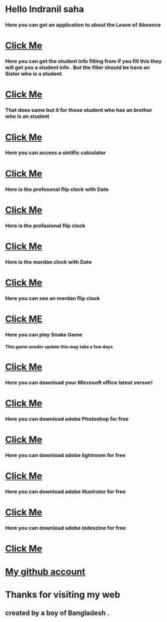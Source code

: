 
# Hello Indranil saha 
### Here you can get an application to about the Leave of Absence
# [ Click Me ](https://indranilsaha84.github.io/application) 
### Here you can get the student info filling from if you fill this they will get you a student info . But the filler should be have an Sister who is a student
# [ Click Me ](https://indranilsaha84.github.io/sealf%201)
### That does same but it for those student who has an brother who is an student
# [ Click Me ](https://indranilsaha84.github.io/sealf%202.html)
### Here you can access a sintific calculator
# [ Click Me ](https://indranilsaha84.github.io/sintific%20calculator.html)
### Here is the profesonal flip clock with Date
# [ Click Me ](https://indranilsaha84.github.io/profasional%20flip%20clock%20with%20date.HTML)
### Here is the profasional flip clock 
# [ Click Me ](http://indranilsaha84.github.io/profasional%20flip%20clock.HTML)
### Here is the mordan clock with Date
# [ Click Me ](http://indranilsaha84.github.io/mordan%20flip%20clock%20with%20Date.HTML)
### Here you can see an mordan flip clock
# [ Click ME](https://indranilsaha84.github.io/clock.HTML)
### Here you can play Snake Game 
#### This game unsder update this may take a few days
# [Click Me ](https://indranilsaha84.github.io/Snake%20Game%20pro.html)
 ### Here you can download your Microsoft office latest verson!
# [ Click Me ](https://config.office.com/deploymentsettings)
### Here you can download adobe Photoshop for free
# [ Click Me ](https://softzar.com/adobe-photoshop-cc-2022-free-download/)
### Here you can download adobe lightroom for free
# [ Click Me ](https://softzar.com/adobe-lightroom-classic-2022/)
### Here you can download adobe illustrator for free
# [ Click Me ](https://softzar.com/adobe-illustrator-cc-2022/)
### Here you can download adobe indeszine for free
# [ Click Me ](https://softzar.com/adobe-indesign-2022-free-download/)
# [ My github account ](https://github.com/Indranilsaha84)
# Thanks for visiting my web
## created by a boy of Bangladesh .
